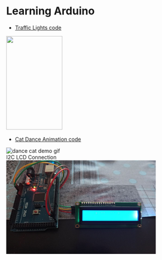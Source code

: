 # Learning Arduino

- [Traffic Lights code](traffic_light.ino)

<img src="traffic_light.gif" width="150" height="250"> <br>

- [Cat Dance Animation code](dance_cat_animation.ino)

<img src="cat_dance_gif.gif" width="400" height="250" alt="dance cat demo gif"><br>I2C LCD Connection<br><img src="cat_dance_photo.jpg" width="400" height="250" alt="lcd connaction">
